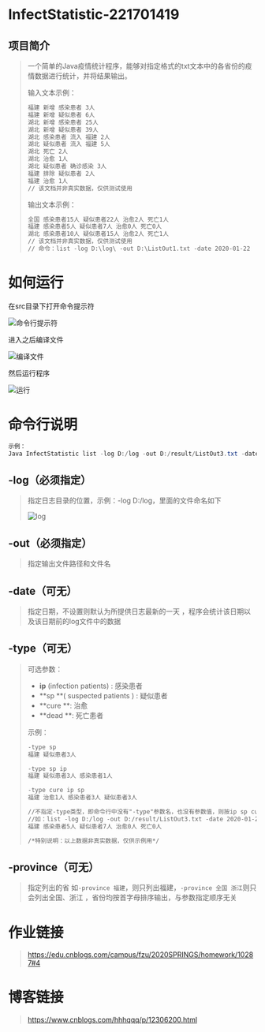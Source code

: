 # InfectStatistic-221701419
## 项目简介

> 一个简单的Java疫情统计程序，能够对指定格式的txt文本中的各省份的疫情数据进行统计，并将结果输出。
>
> 输入文本示例：
>
> ```txt
> 福建 新增 感染患者 3人
> 福建 新增 疑似患者 6人
> 湖北 新增 感染患者 25人
> 湖北 新增 疑似患者 39人
> 湖北 感染患者 流入 福建 2人
> 湖北 疑似患者 流入 福建 5人
> 湖北 死亡 2人
> 湖北 治愈 1人
> 湖北 疑似患者 确诊感染 3人
> 福建 排除 疑似患者 2人
> 福建 治愈 1人
> // 该文档并非真实数据，仅供测试使用
> ```
>
> 输出文本示例：
>
> ```txt
> 全国 感染患者15人 疑似患者22人 治愈2人 死亡1人
> 福建 感染患者5人 疑似患者7人 治愈0人 死亡0人
> 湖北 感染患者10人 疑似患者15人 治愈2人 死亡1人
> // 该文档并非真实数据，仅供测试使用
> // 命令：list -log D:\log\ -out D:\ListOut1.txt -date 2020-01-22
> ```

# 如何运行

在src目录下打开命令提示符

![命令行提示符](https://images.cnblogs.com/cnblogs_com/hhhqqq/1646733/o_200214013938%E5%91%BD%E4%BB%A4%E8%A1%8C%E6%8F%90%E7%A4%BA%E7%AC%A6.png)

进入之后编译文件

![编译文件](https://images.cnblogs.com/cnblogs_com/hhhqqq/1646733/o_200214013744%E7%BC%96%E8%AF%91%E6%96%87%E4%BB%B6.png)

然后运行程序

![运行](https://images.cnblogs.com/cnblogs_com/hhhqqq/1646733/o_200214013758%E8%BF%90%E8%A1%8C.png)

# 命令行说明

```java
示例：
Java InfectStatistic list -log D:/log -out D:/result/ListOut3.txt -date 2020-01-22 -type sp -province 福建
```

## -log（必须指定）

>  指定日志目录的位置，示例：-log D:/log，里面的文件命名如下
>
> ![log](https://images.cnblogs.com/cnblogs_com/hhhqqq/1646733/o_200214013738log.png)

## -out（必须指定）

> 指定输出文件路径和文件名 

## -date（可无）

> 指定日期，不设置则默认为所提供日志最新的一天 ，程序会统计该日期以及该日期前的log文件中的数据

## -type（可无）

>可选参数：
>
>* **ip** (infection patients) : 感染患者 
>* **sp **( suspected patients ) :  疑似患者 
>* **cure **:  治愈 
>* **dead **:  死亡患者 
>
>示例：
>
>```txt
>-type sp
>福建 疑似患者3人
>
>-type sp ip
>福建 疑似患者3人 感染患者1人
>
>-type cure ip sp
>福建 治愈1人 感染患者3人 疑似患者3人
>
>//不指定-type类型，即命令行中没有"-type"参数名，也没有参数值，则按ip sp cure dead默认输出
>//如：list -log D:/log -out D:/result/ListOut3.txt -date 2020-01-22 -province 福建
>福建 感染患者5人 疑似患者7人 治愈0人 死亡0人
>
>/*特别说明：以上数据非真实数据，仅供示例用*/
>```

## -province（可无）

> 指定列出的省  如`-province 福建`，则只列出福建，`-province 全国 浙江`则只会列出全国、浙江 ，省份均按首字母排序输出，与参数指定顺序无关

# 作业链接

> <a href=" https://edu.cnblogs.com/campus/fzu/2020SPRINGS/homework/10287#4 " target="_blank"> https://edu.cnblogs.com/campus/fzu/2020SPRINGS/homework/10287#4 </a> 

# 博客链接

> <a href="https://www.cnblogs.com/hhhqqq/p/12306200.html" target="_blank"> https://www.cnblogs.com/hhhqqq/p/12306200.html </a>
